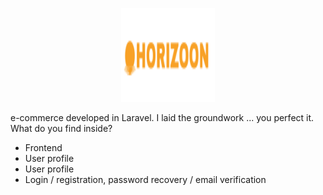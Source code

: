 <!-- ![Alt text](./public/images/horizoon-logo.svg) -->
<p align="center" style="overflow: hidden">
 <img src="./public/images/horizoon-logo.svg" width="150" height="150">
</p>

e-commerce developed in Laravel. I laid the groundwork ... you perfect it.
What do you find inside?
<ul>
    <li>
        <a>Frontend</a>
    </li>
    <li>
        <a>User profile</a>
    </li>
     <li>
        <a>User profile</a>
    </li>
     <li>
        <a> Login / registration,
        password recovery / 
        email verification</a>
    </li>
</ul>

